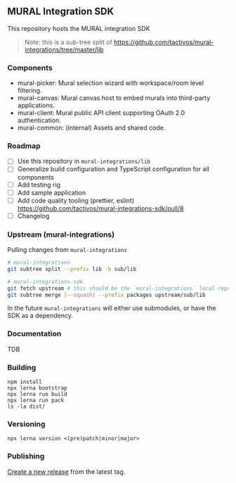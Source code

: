 ## MURAL Integration SDK

This repository hosts the MURAL integration SDK

> Note: this is a sub-tree split of https://github.com/tactivos/mural-integrations/tree/master/lib

### Components

- mural-picker: Mural selection wizard with workspace/room level filtering.
- mural-canvas: Mural canvas host to embed murals into third-party applications.
- mural-client: Mural public API client supporting OAuth 2.0 authentication.
- mural-common: (internal) Assets and shared code.

### Roadmap

 - [ ] Use this repository in `mural-integrations/lib`
 - [ ] Generalize build configuration and TypeScript configuration for all components
 - [ ] Add testing rig
 - [ ] Add sample application
 - [ ] Add code quality tooling (prettier, eslint) https://github.com/tactivos/mural-integrations-sdk/pull/8
 - [ ] Changelog

### Upstream (mural-integrations)

Pulling changes from `mural-integrations`

```bash
# mural-integrations
git subtree split --prefix lib -b sub/lib

# mural-integrations-sdk
git fetch upstream # this should be the `mural-integrations` local repository
git subtree merge [--squash] --prefix packages upstream/sub/lib
```

In the future `mural-integrations` will either use submodules, or have the SDK as a dependency.

### Documentation

TDB

### Building

```
npm install
npx lerna bootstrap
npx lerna run build
npx lerna run pack
ls -la dist/
```

### Versioning

```
npx lerna version <(pre)patch|minor|major>
```

### Publishing

[Create a new release](https://github.com/tactivos/mural-integrations-sdk/releases/new) from the latest tag.
